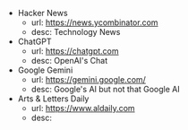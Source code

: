 - Hacker News
  - url: https://news.ycombinator.com
  - desc: Technology News
- ChatGPT
  - url: https://chatgpt.com
  - desc: OpenAI's Chat  
- Google Gemini
  - url: https://gemini.google.com/
  - desc: Google's AI but not that Google AI
- Arts & Letters Daily
  - url: https://www.aldaily.com
  - desc: 